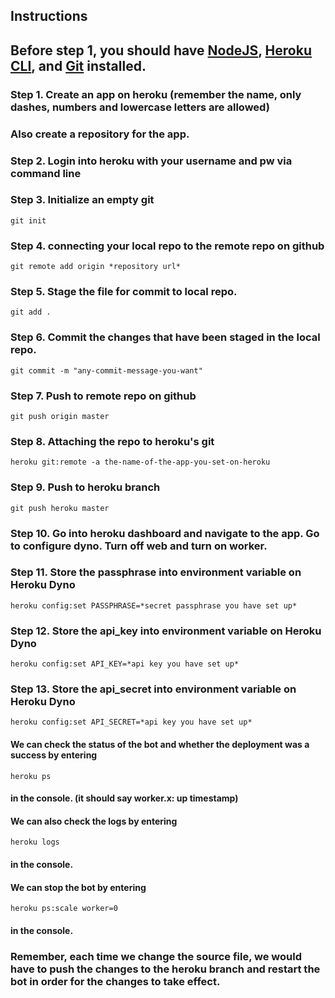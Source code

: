 ## Instructions

## Before step 1, you should have [NodeJS](https://nodejs.org/en/), [Heroku CLI](https://devcenter.heroku.com/articles/heroku-cli), and [Git](https://git-scm.com/downloads) installed.

### Step 1. Create an app on heroku (remember the name, only dashes, numbers and lowercase letters are allowed)
### Also create a repository for the app.

### Step 2. Login into heroku with your username and pw via command line

### Step 3. Initialize an empty git
`git init`

### Step 4. connecting your local repo to the remote repo on github
`git remote add origin *repository url*`

### Step 5. Stage the file for commit to local repo.
`git add .`

### Step 6. Commit the changes that have been staged in the local repo.
`git commit -m "any-commit-message-you-want"`

### Step 7. Push to remote repo on github
`git push origin master`

### Step 8. Attaching the repo to heroku's git
`heroku git:remote -a the-name-of-the-app-you-set-on-heroku`

### Step 9. Push to heroku branch
`git push heroku master`

### Step 10. Go into heroku dashboard and navigate to the app. Go to configure dyno. Turn off web and turn on worker.

### Step 11. Store the passphrase into environment variable on Heroku Dyno 
`heroku config:set PASSPHRASE=*secret passphrase you have set up*`

### Step 12. Store the api_key into environment variable on Heroku Dyno 
`heroku config:set API_KEY=*api key you have set up*`

### Step 13. Store the api_secret into environment variable on Heroku Dyno 
`heroku config:set API_SECRET=*api key you have set up*`

#### We can check the status of the bot and whether the deployment was a success by entering 
`heroku ps` 
#### in the console. (it should say worker.x: up timestamp)

#### We can also check the logs by entering 
`heroku logs` 
#### in the console.

#### We can stop the bot by entering
`heroku ps:scale worker=0`
#### in the console.

### Remember, each time we change the source file, we would have to push the changes to the heroku branch and restart the bot in order for the changes to take effect.

